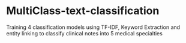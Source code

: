 # MultiClass-text-classification
Training 4 classification models using TF-IDF, Keyword Extraction and entity linking to classify clinical notes into 5 medical specialties
